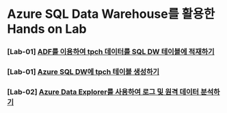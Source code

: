 # Azure SQL Data Warehouse를 활용한 Hands on Lab

### [Lab-01] <a href="https://github.com/ghahm/HOL-MS-SQL-DW-with-TPCH/wiki/Lab-01.-Azure-SQL-DW에-tpch-테이블-생성하기">ADF를 이용하여 tpch 데이터를 SQL DW 테이블에 적재하기</a>


### [Lab-01] <a href="https://github.com/ghahm/HOL-MS-SQL-DW-with-TPCH/wiki/Lab-01.-Azure-SQL-DW에-tpch-테이블-생성하기">Azure SQL DW에 tpch 테이블 생성하기</a>

### [Lab-02] <a href="https://github.com/ghahm/HOL-REALTIME-ANALYTICS-with-Azure-Service/wiki/Lab-02.-Azure-Data-Explorer를-사용하여-로그-및-원격-데이터-분석하기">Azure Data Explorer를 사용하여 로그 및 원격 데이터 분석하기</a>
